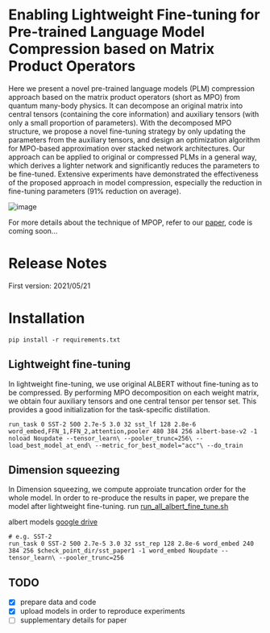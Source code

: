 # Enabling Lightweight Fine-tuning for Pre-trained Language Model Compression based on Matrix Product Operators
Here we present a novel pre-trained language models (PLM) compression approach based on the matrix product operators (short as MPO) from quantum many-body physics.
It can decompose an original matrix into central tensors (containing the core information) and auxiliary tensors (with only a small proportion of parameters). With the decomposed MPO structure, we propose a novel fine-tuning strategy by only updating the parameters from the auxiliary tensors, and design an optimization algorithm for MPO-based approximation over stacked network architectures. Our approach can be applied to original or compressed PLMs in a general way, which derives a lighter network and significantly reduces the parameters to be fine-tuned. 
 Extensive experiments have demonstrated the effectiveness of the proposed approach in model compression, especially the reduction in fine-tuning parameters (91% reduction on average).

 ![image](images/fig-MPO.png)
 
For more details about the technique of MPOP, refer to our [paper](https://arxiv.org/abs/2106.02205), code is coming soon...
 # Release Notes
 First version: 2021/05/21

 # Installation
 ```shell
pip install -r requirements.txt
 ```
## Lightweight fine-tuning
In lightweight fine-tuning, we use original ALBERT without fine-tuning as to be compressed. By performing MPO decomposition on each weight matrix, we obtain four auxiliary tensors and one central tensor per tensor set. This provides a good initialization for the task-specific distillation.

```shell
run_task 0 SST-2 500 2.7e-5 3.0 32 sst_lf 128 2.8e-6 word_embed,FFN_1,FFN_2,attention,pooler 480 384 256 albert-base-v2 -1 noload Noupdate --tensor_learn\ --pooler_trunc=256\ --load_best_model_at_end\ --metric_for_best_model="acc"\ --do_train
```
## Dimension squeezing
In Dimension squeezing, we compute approiate truncation order for the whole model. In order to re-produce the results in paper, we prepare the model after lightweight fine-tuning. run [run_all_albert_fine_tune.sh](https://github.com/lpyhdzx/MPOP/blob/ac958a78e1cf41d7f4117582a1aa2df3edf7e6fa/albert/run_all_albert_fine_tune.sh)

albert models [google drive](https://drive.google.com/file/d/1shpcqfDemRaWhxIwcczDB_YePIyyF0bk/view?usp=sharing)

```shell
# e.g. SST-2
run_task 0 SST-2 500 2.7e-5 3.0 32 sst_rep 128 2.8e-6 word_embed 240 384 256 $check_point_dir/sst_paper1 -1 word_embed Noupdate --tensor_learn\ --pooler_trunc=256
```

## TODO
- [x] prepare data and code
- [x] upload models in order to reproduce experiments
- [ ] supplementary details for paper